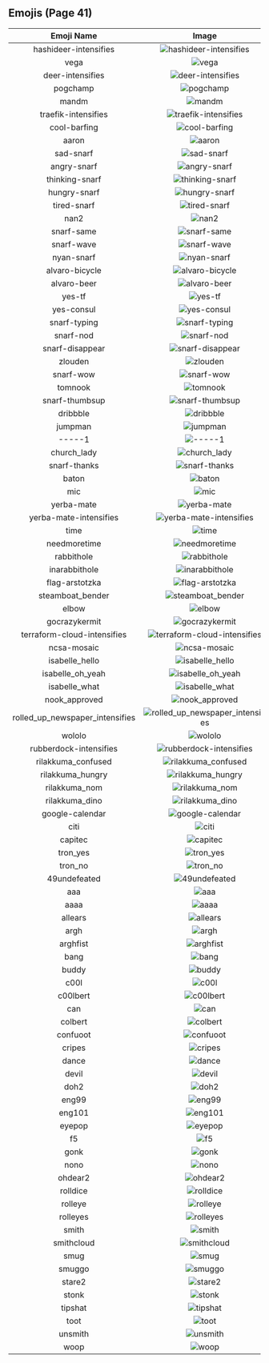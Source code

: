 
## Emojis (Page 41)
|Emoji Name|Image|
| :-: | :-: |
|hashideer-intensifies| ![hashideer-intensifies](/output/hashideer-intensifies.gif)|
|vega| ![vega](/output/vega.png)|
|deer-intensifies| ![deer-intensifies](/output/deer-intensifies.gif)|
|pogchamp| ![pogchamp](/output/pogchamp.jpg)|
|mandm| ![mandm](/output/mandm.png)|
|traefik-intensifies| ![traefik-intensifies](/output/traefik-intensifies.gif)|
|cool-barfing| ![cool-barfing](/output/cool-barfing.png)|
|aaron| ![aaron](/output/aaron.gif)|
|sad-snarf| ![sad-snarf](/output/sad-snarf.png)|
|angry-snarf| ![angry-snarf](/output/angry-snarf.png)|
|thinking-snarf| ![thinking-snarf](/output/thinking-snarf.png)|
|hungry-snarf| ![hungry-snarf](/output/hungry-snarf.png)|
|tired-snarf| ![tired-snarf](/output/tired-snarf.png)|
|nan2| ![nan2](/output/nan2.png)|
|snarf-same| ![snarf-same](/output/snarf-same.png)|
|snarf-wave| ![snarf-wave](/output/snarf-wave.png)|
|nyan-snarf| ![nyan-snarf](/output/nyan-snarf.png)|
|alvaro-bicycle| ![alvaro-bicycle](/output/alvaro-bicycle.png)|
|alvaro-beer| ![alvaro-beer](/output/alvaro-beer.png)|
|yes-tf| ![yes-tf](/output/yes-tf.png)|
|yes-consul| ![yes-consul](/output/yes-consul.png)|
|snarf-typing| ![snarf-typing](/output/snarf-typing.png)|
|snarf-nod| ![snarf-nod](/output/snarf-nod.png)|
|snarf-disappear| ![snarf-disappear](/output/snarf-disappear.png)|
|zlouden| ![zlouden](/output/zlouden.png)|
|snarf-wow| ![snarf-wow](/output/snarf-wow.png)|
|tomnook| ![tomnook](/output/tomnook.png)|
|snarf-thumbsup| ![snarf-thumbsup](/output/snarf-thumbsup.png)|
|dribbble| ![dribbble](/output/dribbble.gif)|
|jumpman| ![jumpman](/output/jumpman.png)|
|-----1| ![-----1](/output/-----1.png)|
|church_lady| ![church_lady](/output/church_lady.jpg)|
|snarf-thanks| ![snarf-thanks](/output/snarf-thanks.png)|
|baton| ![baton](/output/baton.png)|
|mic| ![mic](/output/mic.png)|
|yerba-mate| ![yerba-mate](/output/yerba-mate.png)|
|yerba-mate-intensifies| ![yerba-mate-intensifies](/output/yerba-mate-intensifies.gif)|
|time| ![time](/output/time.jpg)|
|needmoretime| ![needmoretime](/output/needmoretime.jpg)|
|rabbithole| ![rabbithole](/output/rabbithole.jpg)|
|inarabbithole| ![inarabbithole](/output/inarabbithole.jpg)|
|flag-arstotzka| ![flag-arstotzka](/output/flag-arstotzka.jpg)|
|steamboat_bender| ![steamboat_bender](/output/steamboat_bender.png)|
|elbow| ![elbow](/output/elbow)|
|gocrazykermit| ![gocrazykermit](/output/gocrazykermit.gif)|
|terraform-cloud-intensifies| ![terraform-cloud-intensifies](/output/terraform-cloud-intensifies.gif)|
|ncsa-mosaic| ![ncsa-mosaic](/output/ncsa-mosaic.png)|
|isabelle_hello| ![isabelle_hello](/output/isabelle_hello.png)|
|isabelle_oh_yeah| ![isabelle_oh_yeah](/output/isabelle_oh_yeah.png)|
|isabelle_what| ![isabelle_what](/output/isabelle_what.png)|
|nook_approved| ![nook_approved](/output/nook_approved.gif)|
|rolled_up_newspaper_intensifies| ![rolled_up_newspaper_intensifies](/output/rolled_up_newspaper_intensifies.gif)|
|wololo| ![wololo](/output/wololo.png)|
|rubberdock-intensifies| ![rubberdock-intensifies](/output/rubberdock-intensifies.gif)|
|rilakkuma_confused| ![rilakkuma_confused](/output/rilakkuma_confused.png)|
|rilakkuma_hungry| ![rilakkuma_hungry](/output/rilakkuma_hungry.png)|
|rilakkuma_nom| ![rilakkuma_nom](/output/rilakkuma_nom.png)|
|rilakkuma_dino| ![rilakkuma_dino](/output/rilakkuma_dino.png)|
|google-calendar| ![google-calendar](/output/google-calendar.png)|
|citi| ![citi](/output/citi.png)|
|capitec| ![capitec](/output/capitec.png)|
|tron_yes| ![tron_yes](/output/tron_yes.png)|
|tron_no| ![tron_no](/output/tron_no.png)|
|49undefeated| ![49undefeated](/output/49undefeated.jpg)|
|aaa| ![aaa](/output/aaa.gif)|
|aaaa| ![aaaa](/output/aaaa.gif)|
|allears| ![allears](/output/allears.gif)|
|argh| ![argh](/output/argh.gif)|
|arghfist| ![arghfist](/output/arghfist.gif)|
|bang| ![bang](/output/bang.gif)|
|buddy| ![buddy](/output/buddy.gif)|
|c00l| ![c00l](/output/c00l.gif)|
|c00lbert| ![c00lbert](/output/c00lbert.gif)|
|can| ![can](/output/can.gif)|
|colbert| ![colbert](/output/colbert.gif)|
|confuoot| ![confuoot](/output/confuoot.gif)|
|cripes| ![cripes](/output/cripes.gif)|
|dance| ![dance](/output/dance.gif)|
|devil| ![devil](/output/devil.gif)|
|doh2| ![doh2](/output/doh2.gif)|
|eng99| ![eng99](/output/eng99.gif)|
|eng101| ![eng101](/output/eng101.gif)|
|eyepop| ![eyepop](/output/eyepop.gif)|
|f5| ![f5](/output/f5.gif)|
|gonk| ![gonk](/output/gonk.gif)|
|nono| ![nono](/output/nono.gif)|
|ohdear2| ![ohdear2](/output/ohdear2.png)|
|rolldice| ![rolldice](/output/rolldice.gif)|
|rolleye| ![rolleye](/output/rolleye.gif)|
|rolleyes| ![rolleyes](/output/rolleyes.gif)|
|smith| ![smith](/output/smith.gif)|
|smithcloud| ![smithcloud](/output/smithcloud.gif)|
|smug| ![smug](/output/smug.gif)|
|smuggo| ![smuggo](/output/smuggo.gif)|
|stare2| ![stare2](/output/stare2.gif)|
|stonk| ![stonk](/output/stonk.gif)|
|tipshat| ![tipshat](/output/tipshat.gif)|
|toot| ![toot](/output/toot.gif)|
|unsmith| ![unsmith](/output/unsmith.gif)|
|woop| ![woop](/output/woop.gif)|